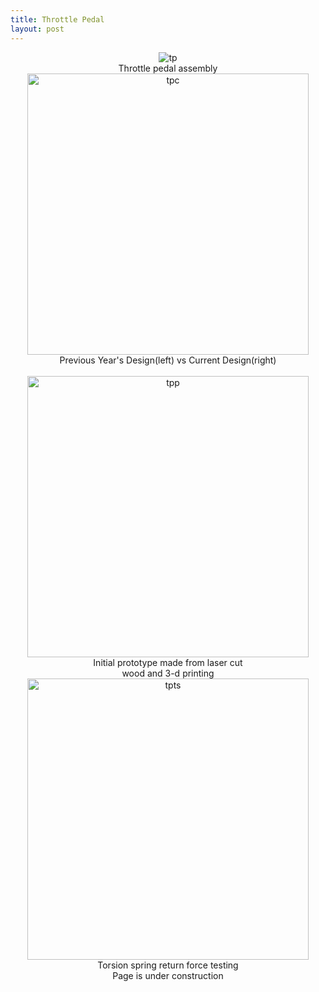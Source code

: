 ```yaml
---
title: Throttle Pedal
layout: post
---
```

<div class="row" style="text-align: center;">
  
  <div class="column">
    <img src="https://www.donaldle.com/assets/images/ThrottlePedal1.jpeg" alt="tp" />
    <center>Throttle pedal assembly</center>
  </div>
  
  <div class="column">
    <img src="https://www.donaldle.com/assets/images/ThrottlePedal2.jpeg" height="450" alt="tpc" /> <br>
    <center>Previous Year's Design(left) vs Current Design(right)</center>
   </div>
</div>

<br>  

<div class="row" style="text-align: center;">
  
   <div class="column">
    <img src="https://www.donaldle.com/assets/images/Throttlepedalprototype.JPG" height="450" alt="tpp" />
    <center>Initial prototype made from laser cut</center>
    <center> wood and 3-d printing</center>
   </div>
  
   <div class="column"> 
    <img src="https://www.donaldle.com/assets/images/Torsionspringtesting.JPG" height="450" alt="tpts" />
    <center>Torsion spring return force testing</center>
   </div>
 </div>


<center>Page is under construction </center>

